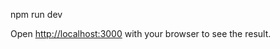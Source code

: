 npm run dev

Open [http://localhost:3000](http://localhost:3000) with your browser to see the result.
